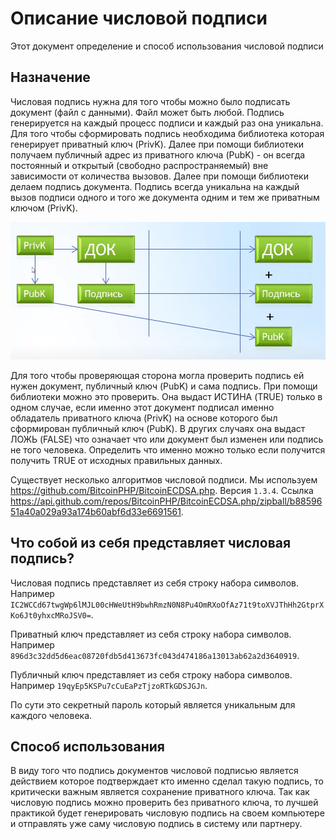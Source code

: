 # Описание числовой подписи

Этот документ определение и способ использования числовой подписи

## Назначение

Числовая подпись нужна для того чтобы можно было подписать документ (файл с данными). Файл может быть любой. 
Подпись генерируется на каждый процесс подписи и каждый раз она уникальна. 
Для того чтобы сформировать подпись необходима библиотека которая генерирует приватный ключ (PrivK).
Далее при помощи библиотеки получаем публичный адрес из приватного ключа (PubK) - он всегда постоянный и открытый (свободно распространяемый) вне зависимости от количества вызовов.
Далее при помощи библиотеки делаем подпись документа. Подпись всегда уникальна на каждый вызов подписи одного и того же документа одним и тем же приватным ключом (PrivK).

![](images/s_28.png)

Для того чтобы проверяющая сторона могла проверить подпись ей нужен документ, публичный ключ (PubK) и сама подпись.
При помощи библиотеки можно это проверить. Она выдаст ИСТИНА (TRUE) только в одном случае, если именно этот документ подписал именно обладатель приватного ключа (PrivK) на основе которого был сформирован публичный ключ (PubK).
В других случаях она выдаст ЛОЖЬ (FALSE) что означает что или документ был изменен или подпись не того человека. Определить что именно можно только если получится получить TRUE от исходных правильных данных. 

Существует несколько алгоритмов числовой подписи. Мы используем https://github.com/BitcoinPHP/BitcoinECDSA.php. Версия `1.3.4`. Ссылка https://api.github.com/repos/BitcoinPHP/BitcoinECDSA.php/zipball/b8859651a40a029a93a174b60abf6d33e6691561.

## Что собой из себя представляет числовая подпись?

Числовая подпись представляет из себя строку набора символов. Например `IC2WCCd67twgWp6lMJL00cHWeUtH9bwhRmzN0N8Pu4OmRXoOfAz71t9toXVJThHh2GtprXKo6Jt0yhxcMRoJSV0=`.

Приватный ключ представляет из себя строку набора символов. Например `896d3c32dd5d6eac08720fdb5d413673fc043d474186a13013ab62a2d3640919`.

Публичный ключ представляет из себя строку набора символов. Например `19qyEp5KSPu7cCuEaPzTjzoRTkGDSJGJn`.

По сути это секретный пароль который является уникальным для каждого человека.

## Способ использования

В виду того что подпись документов числовой подписью является действием которое подтверждает кто именно сделал такую подпись, то критически важным является сохранение приватного ключа. 
Так как числовую подпись можно проверить без приватного ключа, то лучшей практикой будет генерировать числовую подпись на своем компьютере и отправлять уже саму числовую подпись в систему или партнеру.

